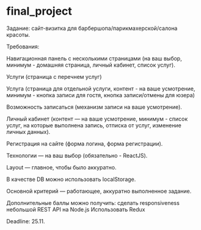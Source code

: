 # final_project

Задание: сайт-визитка для барбершопа/парикмахерской/салона красоты.

Требования:

Навигационная панель с несколькими страницами (на ваш выбор, минимум - домашняя страница, личный кабинет, список услуг).

Услуги (страница с перечнем услуг)

Услуга (страница для отдельной услуги, контент - на ваше усмотрение, минимум - кнопка записи для гостя, кнопка записи/отмены
для юзера)

Возможность записаться (механизм записи на ваше усмотрение).

Личный кабинет (контент — на ваше усмотрение, минимум - список услуг, на которые выполнена запись, отписка от услуг, изменение личных данных).

Регистрация на сайте (форма логина, форма регистрации).

Технологии — на ваш выбор (обязательно - ReactJS).

Layout — главное, чтобы было аккуратно.

В качестве DB можно использовать localStorage.

Основной критерий — работающее, аккуратно выполненное задание.

Дополнительные баллы можно получить:
сделать responsiveness
небольшой REST API на Node.js
Использовать Redux

Deadline: 25.11.
